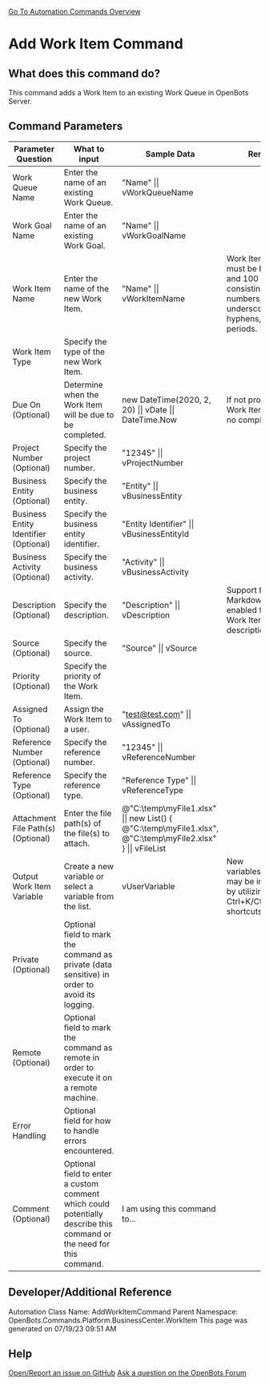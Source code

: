 <!--TITLE: Add Work Item Command -->
<!-- SUBTITLE: a command in the Platform Commands\Business Center\Work Item group. -->
[Go To Automation Commands Overview](/automation-commands)


# Add Work Item Command


## What does this command do?
This command adds a Work Item to an existing Work Queue in OpenBots Server.


## Command Parameters
| Parameter Question   	| What to input  	|  Sample Data 	| Remarks  	|
| ---                    | ---               | ---           | ---       |
|Work Queue Name|Enter the name of an existing Work Queue.|"Name" \|\| vWorkQueueName||
|Work Goal Name|Enter the name of an existing Work Goal.|"Name" \|\| vWorkGoalName||
|Work Item Name|Enter the name of the new Work Item.|"Name" \|\| vWorkItemName|Work Item name must be between 3 and 100 characters consisting of letters, numbers, underscores, hyphens, and/or periods.|
|Work Item Type|Specify the type of the new Work Item.|||
|Due On (Optional)|Determine when the Work Item will be due to be completed.|new DateTime(2020, 2, 20) \|\| vDate \|\| DateTime.Now|If not provided, the Work Item will have no completion date.|
|Project Number (Optional)|Specify the project number.|"12345" \|\| vProjectNumber||
|Business Entity (Optional)|Specify the business entity.|"Entity" \|\| vBusinessEntity||
|Business Entity Identifier (Optional)|Specify the business entity identifier.|"Entity Identifier" \|\| vBusinessEntityId||
|Business Activity (Optional)|Specify the business activity.|"Activity" \|\| vBusinessActivity||
|Description (Optional)|Specify the description.|"Description" \|\| vDescription|Support for Markdown is enabled for the Work Item description.|
|Source (Optional)|Specify the source.|"Source" \|\| vSource||
|Priority (Optional)|Specify the priority of the Work Item.|||
|Assigned To (Optional)|Assign the Work Item to a user.|"test@test.com" \|\| vAssignedTo||
|Reference Number (Optional)|Specify the reference number.|"12345" \|\| vReferenceNumber||
|Reference Type (Optional)|Specify the reference type.|"Reference Type" \|\| vReferenceType||
|Attachment File Path(s) (Optional)|Enter the file path(s) of the file(s) to attach.|@"C:\temp\myFile1.xlsx" \|\| new List<string>() { @"C:\temp\myFile1.xlsx", @"C:\temp\myFile2.xlsx" } \|\| vFileList||
|Output Work Item Variable|Create a new variable or select a variable from the list.|vUserVariable|New variables/arguments may be instantiated by utilizing the Ctrl+K/Ctrl+J shortcuts.|
|Private (Optional)|Optional field to mark the command as private (data sensitive) in order to avoid its logging.|||
|Remote (Optional)|Optional field to mark the command as remote in order to execute it on a remote machine.|||
|Error Handling|Optional field for how to handle errors encountered.|||
|Comment (Optional)|Optional field to enter a custom comment which could potentially describe this command or the need for this command.|I am using this command to...||


## Developer/Additional Reference
Automation Class Name: AddWorkItemCommand
Parent Namespace: OpenBots.Commands.Platform.BusinessCenter.WorkItem
This page was generated on 07/19/23 09:51 AM


## Help
[Open/Report an issue on GitHub](https://github.com/OpenBotsAI/OpenBots.Studio/issues/new)
[Ask a question on the OpenBots Forum](https://openbots.ai/forums/)

